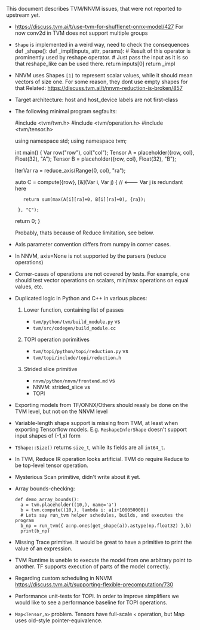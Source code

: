 This document describes TVM/NNVM issues, that were not reported to upstream yet.


 * https://discuss.tvm.ai/t/use-tvm-for-shufflenet-onnx-model/427
   For now conv2d in TVM does not support multiple groups

 * `Shape` is implemented in a weird way, need to check the consequences
     def _shape():
         def _impl(inputs, attr, params):
             # Result of this operator is prominently used by reshape operator.
             # Just pass the input as it is so that reshape_like can be used there.
             return inputs[0]
         return _impl

 * NNVM uses Shapes `[1]` to represent scalar values, while it should mean
   vectors of size one. For some reason, they dont use empty shapes for that
   Related: https://discuss.tvm.ai/t/nnvm-reduction-is-broken/857

 * Target architecture: host and host\_device labels are not first-class

 * The following minimal program segfaults:

    #include <tvm/tvm.h>
    #include <tvm/operation.h>
    #include <tvm/tensor.h>

    using namespace std;
    using namespace tvm;

    int main()
    {
      Var row("row"), col("col");
      Tensor A = placeholder({row, col}, Float(32), "A");
      Tensor B = placeholder({row, col}, Float(32), "B");

      IterVar ra = reduce_axis(Range{0, col}, "ra");

      auto C = compute({row}, [&](Var i, Var j) {  // <--- Var j is redundant here

          return sum(max(A[i][ra]+0, B[i][ra]+0), {ra});

        }, "C");

      return 0;
    }

   Probably, thats because of Reduce limitation, see below.

 * Axis parameter convention differs from numpy in corner cases.

 * In NNVM, axis=None is not supported by the parsers (reduce operations)

 * Corner-cases of operations are not covered by tests. For example, one
   should test vector operations on scalars, min/max operations on equal
   values, etc.

 * Duplicated logic in Python and C++ in various places:

    1. Lower function, containing list of passes

       - `tvm/python/tvm/build_module.py` vs
       - `tvm/src/codegen/build_module.cc`

    2. TOPI operation porimitives

       - `tvm/topi/python/topi/reduction.py` vs
       - `tvm/topi/include/topi/reduction.h`

    3. Strided slice primitive
       - `nnvm/python/nnvm/frontend.md` vs
       - NNVM: strided_slice vs
       - TOPI

 * Exporting models from TF/ONNX/Others should reaaly be done on the TVM level,
   but not on the NNVM level

 * Variable-length shape support is missing from TVM, at least when exporting
   Tensorflow models. E.g. `ReshapeInferShape` doesn't support input shapes of
   (-1,x) form

 * `TShape::Size()` returns `size_t`, while its fields are all `int64_t`.

 * In TVM, Reduce IR operation looks artificial. TVM do require Reduce to be
   top-level tensor operation.

 * Mysterious Scan primitive, didn't write about it yet.

 * Array bounds-checking:
   ```
   def demo_array_bounds():
     a = tvm.placeholder((10,), name='a')
     b = tvm.compute((10,), lambda i: a[i+100050000])
     # Lets say run_tvm helper schedules, builds, and executes the program
     b_np = run_tvm({ a:np.ones(get_shape(a)).astype(np.float32) },b)
     print(b_np)
   ```

 * Missing Trace primitive. It would be great to have a primitive to print the
   value of an expression.

 * TVM Runtime is uneble to execute the model from one arbitrary point to
   another. TF supports execution of parts of the model correctly.

 * Regarding custom scheduling in NNVM
   https://discuss.tvm.ai/t/supporting-flexible-precomputation/730

 * Performance unit-tests for TOPI. In order to improve simplifiers we would
   like to see a performance baseline for TOPI operations.

 * `Map<Tensor,a>` problem. Tensors have full-scale `<` operation, but Map uses
   old-style pointer-equivalence.



